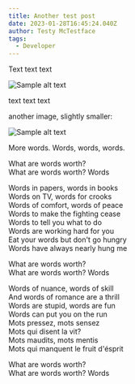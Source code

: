 ```yaml
---
title: Another test post
date: 2023-01-28T16:45:24.040Z
author: Testy McTestface
tags:
  - Developer
---
```

Text text text

![Sample alt text](/images/blog/kodi-20-nexus-splash.jpg "Sample title text")

text text text

another image, slightly smaller:

![Sample alt text](/images/blog/mohdshaheer1-720x350.webp "Sample title text")

More words. Words, words, words. 

What are words worth?\
What are words worth? Words

Words in papers, words in books\
Words on TV, words for crooks\
Words of comfort, words of peace\
Words to make the fighting cease\
Words to tell you what to do\
Words are working hard for you\
Eat your words but don't go hungry\
Words have always nearly hung me

What are words worth?\
What are words worth? Words

Words of nuance, words of skill\
And words of romance are a thrill\
Words are stupid, words are fun\
Words can put you on the run\
Mots pressez, mots sensez\
Mots qui disent la vit?\
Mots maudits, mots mentis\
Mots qui manquent le fruit d'ésprit

What are words worth?\
What are words worth? Words